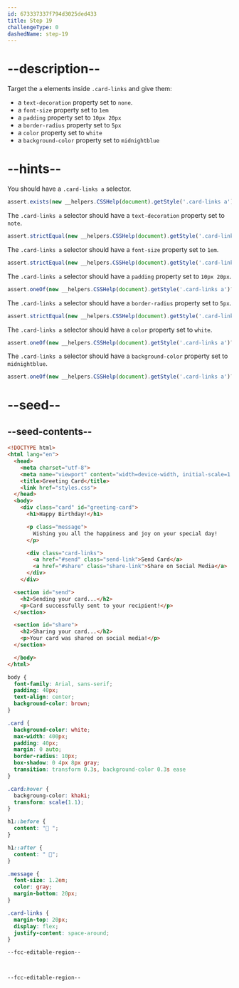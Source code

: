 ```yaml
---
id: 673337337f794d3025ded433
title: Step 19
challengeType: 0
dashedName: step-19
---
```


# --description--

Target the `a` elements inside `.card-links` and give them:

- a `text-decoration` property set to `none`.
- a `font-size` property set to `1em`
- a `padding` property set to `10px 20px`
- a `border-radius` property set to `5px`
- a `color` property set to `white`
- a `background-color` property set to `midnightblue`

# --hints--

You should have a `.card-links a` selector.

```js
assert.exists(new __helpers.CSSHelp(document).getStyle('.card-links a'));
```

The `.card-links a` selector should have a `text-decoration` property set to `note`.

```js
assert.strictEqual(new __helpers.CSSHelp(document).getStyle('.card-links a')?.getPropertyValue('text-decoration'), 'none');
```

The `.card-links a` selector should have a `font-size` property set to `1em`.

```js
assert.strictEqual(new __helpers.CSSHelp(document).getStyle('.card-links a')?.getPropertyValue('font-size'), '1em');
```

The `.card-links a` selector should have a `padding` property set to `10px 20px`.

```js
assert.oneOf(new __helpers.CSSHelp(document).getStyle('.card-links a')?.getPropertyValue('padding'), ["10px 20px", "10px 20px 10px", "10px 20px 10px 20px"]);
```

The `.card-links a` selector should have a `border-radius` property set to `5px`.

```js
assert.strictEqual(new __helpers.CSSHelp(document).getStyle('.card-links a')?.getPropertyValue('border-radius'), '5px');
```

The `.card-links a` selector should have a `color` property set to `white`.

```js
assert.oneOf(new __helpers.CSSHelp(document).getStyle('.card-links a')?.getPropertyValue('color').toLowerCase(), ['white', "#ffffff", '#fff', 'rgb(255, 255, 255)', 'hsl(0, 0%, 100%)']);
```

The `.card-links a` selector should have a `background-color` property set to `midnightblue`.

```js
assert.oneOf(new __helpers.CSSHelp(document).getStyle('.card-links a')?.getPropertyValue('background-color').toLowerCase(), ['midnightblue', '#191970', 'rgb(25, 25, 112)', 'hsl(240, 64%, 27%)']);
```

# --seed--

## --seed-contents--

```html
<!DOCTYPE html>
<html lang="en">
  <head>
    <meta charset="utf-8">
    <meta name="viewport" content="width=device-width, initial-scale=1.0">
    <title>Greeting Card</title>
    <link href="styles.css">
  </head>
  <body>
    <div class="card" id="greeting-card">
      <h1>Happy Birthday!</h1>

      <p class="message">
        Wishing you all the happiness and joy on your special day!
      </p>

      <div class="card-links">
        <a href="#send" class="send-link">Send Card</a>
        <a href="#share" class="share-link">Share on Social Media</a>
      </div>
  	</div>

  <section id="send">
    <h2>Sending your card...</h2>
    <p>Card successfully sent to your recipient!</p>
  </section>

  <section id="share">
    <h2>Sharing your card...</h2>
    <p>Your card was shared on social media!</p>
  </section>

  </body>
</html>

```

```css
body {
  font-family: Arial, sans-serif;
  padding: 40px;
  text-align: center;
  background-color: brown;
}

.card {
  background-color: white;
  max-width: 400px;
  padding: 40px;
  margin: 0 auto;
  border-radius: 10px;
  box-shadow: 0 4px 8px gray;
  transition: transform 0.3s, background-color 0.3s ease
}

.card:hover {
  backgroung-color: khaki;
  transform: scale(1.1);
}

h1::before {
  content: "🥳 ";
}

h1::after {
  content: " 🥳";
}

.message {
  font-size: 1.2em;
  color: gray;
  margin-bottom: 20px;
}

.card-links {
  margin-top: 20px;
  display: flex;
  justify-content: space-around;
}

--fcc-editable-region--



--fcc-editable-region--

```
